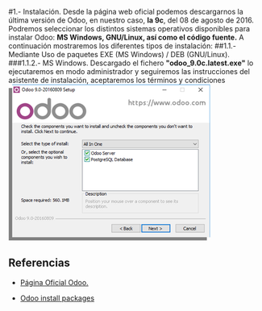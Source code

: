 #1.- Instalación.
Desde la página web oficial podemos descargarnos la última versión de Odoo, en nuestro caso, **la 9c**, del 08 de agosto de 2016. Podremos seleccionar los distintos sistemas operativos disponibles para instalar Odoo: **MS Windows, GNU/Linux, así como el código fuente.**
A continuación mostraremos los diferentes tipos de instalación:
##1.1.- Mediante Uso de paquetes EXE (MS Windows) / DEB (GNU/Linux).
###1.1.2.- MS Windows.
Descargado el fichero  **"odoo_9.0c.latest.exe"** lo ejecutaremos en modo administrador y seguiremos las instrucciones del asistente de instalación, aceptaremos los términos y condiciones
![Asistente Instalación de Odoo](./images/odoo_install_win_.png)

## Referencias
+ [Página Oficial Odoo.](https://www.odoo.com/es_ES/)

+ [Odoo install packages](https://www.odoo.com/documentation/9.0/setup/install.html#setup-install-packaged)